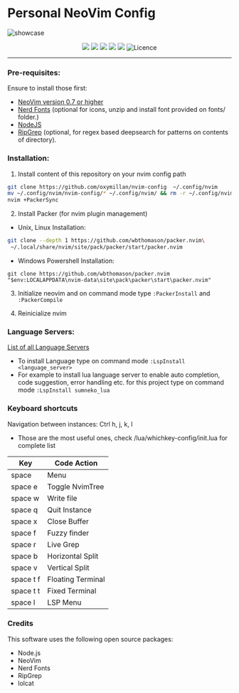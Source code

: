 # Personal NeoVim Config

![showcase](https://github.com/Oxymillan/nvim-config/blob/main/static/nvim1.png)

<div align="center">
  <p>
      <a>
        <img src="https://img.shields.io/github/repo-size/oxymillan/nvim-config"/>
      </a>
      <a>
        <img src="https://img.shields.io/tokei/lines/github/oxymillan/nvim-config" 
      />
      <a>
        <img src="https://img.shields.io/github/issues-raw/oxymillan/nvim-config" />
      </a>
      <a>
        <img src="https://img.shields.io/github/languages/top/oxymillan/nvim-config">
      </a>
      <a>
        <img src="https://img.shields.io/github/last-commit/oxymillan/nvim-config">
      </a>
      <a >
        <img alt="Licence" src="https://img.shields.io/github/license/oxymillan/nvim-config" />
      </a>
  </p>
</div>

---

### Pre-requisites:

Ensure to install those first:

- [NeoVim version 0.7 or higher](https://github.com/neovim/neovim/releases/tag/v0.7.0)
- [Nerd Fonts](./fonts) (optional for icons, unzip and install font provided on fonts/ folder.)
- [NodeJS](https://nodejs.org/en/)
- [RipGrep](https://github.com/BurntSushi/ripgrep) (optional, for regex based
  deepsearch for patterns on contents of directory).

### Installation:

1. Install content of this repository on your nvim config path

```sh
git clone https://github.com/oxymillan/nvim-config  ~/.config/nvim
mv ~/.config/nvim/nvim-config/* ~/.config/nvim/ && rm -r ~/.config/nvim/nvim-config/
nvim +PackerSync
```

2. Install Packer (for nvim plugin management)

- Unix, Linux Installation:

```sh
git clone --depth 1 https://github.com/wbthomason/packer.nvim\
 ~/.local/share/nvim/site/pack/packer/start/packer.nvim
```

- Windows Powershell Installation:

```
git clone https://github.com/wbthomason/packer.nvim "$env:LOCALAPPDATA\nvim-data\site\pack\packer\start\packer.nvim"
```

3. Initialize neovim and on command mode type `:PackerInstall` and `:PackerCompile`

4. Reinicialize nvim

### Language Servers:

[List of all Language Servers](https://github.com/neovim/nvim-lspconfig/blob/master/doc/server_configurations.md)

- To install Language type on command mode `:LspInstall <language_server>`
- For example to install lua language server to enable auto completion, 
code suggestion, error handling etc. for this project type on command mode 
`:LspInstall sumneko_lua`

### Keyboard shortcuts

Navigation between instances: Ctrl h, j, k, l

- Those are the most useful ones, check /lua/whichkey-config/init.lua for 
complete list

| Key | Code Action |
|-----|-------------|
| space | Menu |
| space e | Toggle NvimTree |
| space w | Write file |
| space q | Quit Instance |
| space x | Close Buffer |
| space f | Fuzzy finder |
| space r | Live Grep |
| space b | Horizontal Split |
| space v | Vertical Split |
| space t f | Floating Terminal |
| space t t | Fixed Terminal |
| space l | LSP Menu |

### Credits

This software uses the following open source packages:
- Node.js
- NeoVim
- Nerd Fonts
- RipGrep
- lolcat
